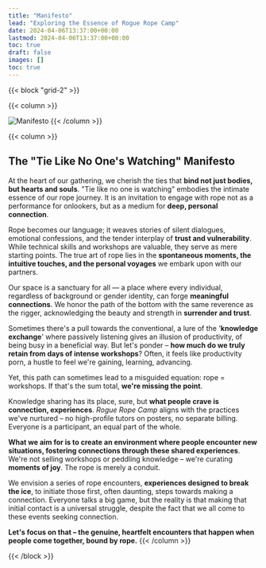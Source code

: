 ```yaml
---
title: "Manifesto"
lead: "Exploring the Essence of Rogue Rope Camp"
date: 2024-04-06T13:37:00+00:00
lastmod: 2024-04-06T13:37:00+00:00
toc: true
draft: false
images: []
toc: true
---
```



{{< block "grid-2" >}}

{{< column >}}


![Manifesto](/images/manifesto.webp)
{{< /column >}}


{{< column >}}

## The "Tie Like No One's Watching" Manifesto

At the heart of our gathering, we cherish the ties that **bind not just bodies, but hearts and souls**. "Tie like no one is watching" embodies the intimate essence of our rope journey. It is an invitation to engage with rope not as a performance for onlookers, but as a medium for **deep, personal connection**.

Rope becomes our language; it weaves stories of silent dialogues, emotional confessions, and the tender interplay of **trust and vulnerability**. While technical skills and workshops are valuable, they serve as mere starting points. The true art of rope lies in the **spontaneous moments, the intuitive touches, and the personal voyages** we embark upon with our partners.

Our space is a sanctuary for all — a place where every individual, regardless of background or gender identity, can forge **meaningful connections**. We honor the path of the bottom with the same reverence as the rigger, acknowledging the beauty and strength in **surrender and trust**.


Sometimes there's a pull towards the conventional, a lure of the '**knowledge exchange**' where passively listening gives an illusion of productivity, of being busy in a beneficial way. But let's ponder – **how much do we truly retain from days of intense workshops**? Often, it feels like productivity porn, a hustle to feel we're gaining, learning, advancing.

Yet, this path can sometimes lead to a misguided equation: rope = workshops. If that's the sum total, **we're missing the point**.

Knowledge sharing has its place, sure, but **what people crave is connection, experiences**. _Rogue Rope Camp_ aligns with the practices we've nurtured – no high-profile tutors on posters, no separate billing. Everyone is a participant, an equal part of the whole.

**What we aim for is to create an environment where people encounter new situations, fostering connections through these shared experiences**. We're not selling workshops or peddling knowledge – we're curating **moments of joy**. The rope is merely a conduit.

We envision a series of rope encounters, **experiences designed to break the ice**, to initiate those first, often daunting, steps towards making a connection. Everyone talks a big game, but the reality is that making that initial contact is a universal struggle, despite the fact that we all come to these events seeking connection.

**Let's focus on that – the genuine, heartfelt encounters that happen when people come together, bound by rope.**
{{< /column >}}

{{< /block >}}
